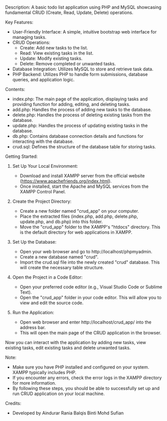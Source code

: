 Description: 
A basic todo list application using PHP and MySQL showcasing fundamental CRUD (Create, Read, Update, Delete) operations.

Key Features:
- User-Friendly Interface: A simple, intuitive bootstrap web interface for managing tasks.
- CRUD Operations:
    - Create: Add new tasks to the list.
    - Read: View existing tasks in the list.
    - Update: Modify existing tasks.
    - Delete: Remove completed or unwanted tasks.
- Database Integration: Utilizes MySQL to store and retrieve task data.
- PHP Backend: Utilizes PHP to handle form submissions, database queries, and application logic.

Contents:
- index.php: The main page of the application, displaying tasks and providing function for adding, editing, and deleting tasks.
- add.php: Handles the process of adding new tasks to the database.
- delete.php: Handles the process of deleting existing tasks from the database.
- update.php: Handles the process of updating existing tasks in the database.
- db.php: Contains database connection details and functions for interacting with the database.
- crud.sql: Defines the structure of the database table for storing tasks.

Getting Started:
1. Set Up Your Local Environment:
   - Download and install XAMPP server from the official website (https://www.apachefriends.org/index.html).
   - Once installed, start the Apache and MySQL services from the XAMPP Control Panel.

2. Create the Project Directory:
   - Create a new folder named "crud_app" on your computer.
   - Place the extracted files (index.php, add.php, delete.php, update.php, and db.php) into this folder.
   - Move the "crud_app" folder to the XAMPP's "htdocs" directory. This is the default directory for web applications in XAMPP.
     
3. Set Up the Database:
   - Open your web browser and go to http://localhost/phpmyadmin.
   - Create a new database named "crud".
   - Import the crud.sql file into the newly created "crud" database. This will create the necessary table structure.

4. Open the Project in a Code Editor:
   - Open your preferred code editor (e.g., Visual Studio Code or Sublime Text).
   - Open the "crud_app" folder in your code editor. This will allow you to view and edit the source code.

5. Run the Application:
   - Open web browser and enter http://localhost/crud_app/ into the address bar.
   - This will open the main page of the CRUD application in the browser.
     
Now you can interact with the application by adding new tasks, view existing tasks, edit existing tasks and delete unwanted tasks.

Note:
- Make sure you have PHP installed and configured on your system. XAMPP typically includes PHP.
- If you encounter any errors, check the error logs in the XAMPP directory for more information.
- By following these steps, you should be able to successfully set up and run CRUD application on your local machine.

Credits:
- Developed by Aindurar Rania Balqis Binti Mohd Sufian
